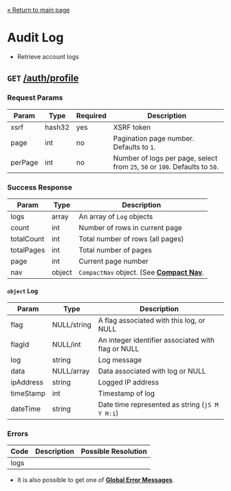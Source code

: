 [&laquo; Return to main page](../../README.md)

# Audit Log

* Retrieve account logs

## `GET`  [/auth/profile]()

### Request Params

Param | Type | Required | Description
--- | --- | --- | ---
xsrf | hash32 | yes | XSRF token
page | int | no | Pagination page number. Defaults to `1`.
perPage | int | no | Number of logs per page, select from `25`, `50` or `100`. Defaults to `50`.

### Success Response

Param | Type |  Description
--- | --- | --- 
logs | array | An array of `Log` objects
count | int | Number of rows in current page
totalCount | int | Total number of rows (all pages)
totalPages | int | Total number of pages
page | int | Current page number
nav | object | `CompactNav` object. (See [**Compact Nav**](../PAGINATION.md#compact-navigation).

#### `object` Log

Param | Type |  Description
--- | --- | --- 
flag | NULL/string | A flag associated with this log, or NULL
flagId | NULL/int | An integer identifier associated with flag or NULL
log | string | Log message
data | NULL/array | Data associated with log or NULL
ipAddress | string | Logged IP address
timeStamp | int | Timestamp of log
dateTime | string | Date time represented as string (`jS M Y H:i`)

### Errors

Code | Description| Possible Resolution
--- | --- | ---
logs | 

* It is also possible to get one of [**Global Error Messages**](../../README.md#global-error-messages).